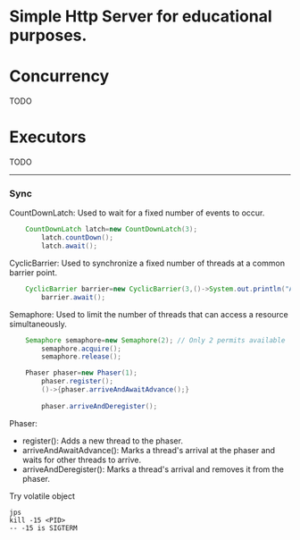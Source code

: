 # Simple Http Server for educational purposes.

# Concurrency
 TODO

# Executors
TODO

----
### Sync
CountDownLatch: Used to wait for a fixed number of events to occur.

```java
    CountDownLatch latch=new CountDownLatch(3);
        latch.countDown();
        latch.await();
```

CyclicBarrier: Used to synchronize a fixed number of threads at a common barrier point.

```java
    CyclicBarrier barrier=new CyclicBarrier(3,()->System.out.println("All tasks finished, barrier broken"));
        barrier.await();
```

Semaphore: Used to limit the number of threads that can access a resource simultaneously.

```java
    Semaphore semaphore=new Semaphore(2); // Only 2 permits available
        semaphore.acquire();
        semaphore.release();
```

```java
    Phaser phaser=new Phaser(1);
        phaser.register();
        ()->{phaser.arriveAndAwaitAdvance();}
        
        phaser.arriveAndDeregister();
```
Phaser:
- register(): Adds a new thread to the phaser.
- arriveAndAwaitAdvance(): Marks a thread's arrival at the phaser and waits for other threads to arrive.
- arriveAndDeregister(): Marks a thread's arrival and removes it from the phaser.

Try volatile object
```shell
jps
kill -15 <PID>
-- -15 is SIGTERM
```